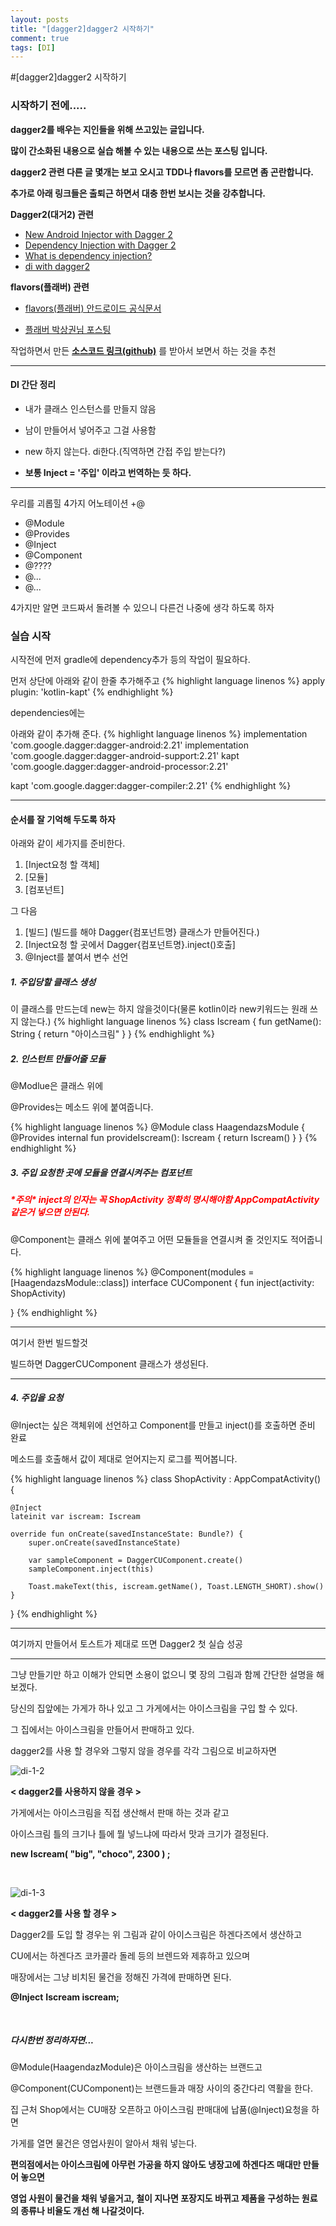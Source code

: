 ```yaml
---
layout: posts
title: "[dagger2]dagger2 시작하기"
comment: true
tags: [DI]
---
```


#[dagger2]dagger2 시작하기




### 시작하기 전에.....

**dagger2를 배우는 지인들을 위해 쓰고있는 글입니다.**

**많이 간소화된 내용으로 실습 해볼 수 있는 내용으로 쓰는 포스팅 입니다.**

**dagger2 관련 다른 글 몇개는 보고 오시고 TDD나 flavors를 모르면 좀 곤란합니다.**

**추가로 아래 링크들은 출퇴근 하면서 대충 한번 보시는 것을 강추합니다.**


**Dagger2(대거2) 관련**

- [New Android Injector with Dagger 2](https://medium.com/@iammert/new-android-injector-with-dagger-2-part-1-8baa60152abe)
- [Dependency Injection with Dagger 2](https://github.com/codepath/android_guides/wiki/Dependency-Injection-with-Dagger-2)
- [What is dependency injection?](https://stackoverflow.com/questions/130794/what-is-dependency-injection)
- [di with dagger2](https://speakerdeck.com/jakewharton/dependency-injection-with-dagger-2-devoxx-2014)

**flavors(플래버) 관련**

- [flavors(플래버) 안드로이드 공식문서](https://developer.android.com/studio/build/build-variants?hl=ko)

- [플래버 박상권님 포스팅](https://developer.android.com/studio/build/build-variants?hl=ko)




작업하면서 만든 **[소스코드 링크(github)](https://github.com/kottodat/dagger_test)** 를 받아서 보면서 하는 것을 추천

---

#### DI 간단 정리

- 내가 클래스 인스턴스를 만들지 않음

- 남이 만들어서 넣어주고 그걸 사용함

- new 하지 않는다. di한다.(직역하면 간접 주입 받는다?)

- **보통 Inject = '주입' 이라고 번역하는 듯 하다.**

---

우리를 괴롭힐 4가지 어노테이션 +@

- @Module
- @Provides
- @Inject
- @Component
- @????
- @...
- @...

4가지만 알면 코드짜서 돌려볼 수 있으니 다른건 나중에 생각 하도록 하자

### 실습 시작

시작전에 먼저 gradle에 dependency추가 등의 작업이 필요하다.

먼저 상단에 아래와 같이 한줄 추가해주고
{% highlight language linenos %}
apply plugin: 'kotlin-kapt'
{% endhighlight %}

dependencies에는

아래와 같이 추가해 준다.
{% highlight language linenos %}
implementation 'com.google.dagger:dagger-android:2.21'
implementation 'com.google.dagger:dagger-android-support:2.21'
kapt 'com.google.dagger:dagger-android-processor:2.21'

kapt 'com.google.dagger:dagger-compiler:2.21'
{% endhighlight %}


---

#### 순서를 잘 기억해 두도록 하자

아래와 같이 세가지를 준비한다.

1) [Inject요청 할 객체]
2) [모듈]
3) [컴포넌트]

그 다음

1) [빌드] (빌드를 해야 Dagger{컴포넌트명} 클래스가 만들어진다.)
2) [Inject요청 할 곳에서 Dagger{컴포넌트명}.inject()호출]
3) @Inject를 붙여서 변수 선언

##### 1. 주입당할 클래스 생성

이 클래스를 만드는데 new는 하지 않을것이다(물론 kotlin이라 new키워드는 원래 쓰지 않는다.)
{% highlight language linenos %}
class Iscream {
    fun getName(): String {
        return "아이스크림"
    }
}
{% endhighlight %}

##### 2. 인스턴트 만들어줄 모듈

@Modlue은 클래스 위에

@Provides는 메소드 위에 붙여줍니다.

{% highlight language linenos %}
@Module
class HaagendazsModule {
    @Provides
    internal fun provideIscream(): Iscream {
        return Iscream()
    }
}
{% endhighlight %}

##### 3. 주입 요청한 곳에 모듈을 연결시켜주는 컴포넌트

##### <font color=FF0000>\*주의\* inject의 인자는 꼭 ShopActivity 정확히 명시해야함 AppCompatActivity같은거 넣으면 안된다.</font>

@Component는 클래스 위에 붙여주고 어떤 모듈들을 연결시켜 줄 것인지도 적어줍니다.

{% highlight language linenos %}
@Component(modules = [HaagendazsModule::class])
interface CUComponent {
    fun inject(activity: ShopActivity)

}
{% endhighlight %}


---

여기서 한번 빌드할것

빌드하면 DaggerCUComponent 클래스가 생성된다.

---

##### 4. 주입을 요청

@Inject는 싶은 객체위에 선언하고 Component를 만들고 inject()를 호출하면 준비 완료

메소드를 호출해서 값이 제대로 얻어지는지 로그를 찍어봅니다.

{% highlight language linenos %}
class ShopActivity : AppCompatActivity() {

    @Inject
    lateinit var iscream: Iscream

    override fun onCreate(savedInstanceState: Bundle?) {
        super.onCreate(savedInstanceState)

        var sampleComponent = DaggerCUComponent.create()
        sampleComponent.inject(this)

        Toast.makeText(this, iscream.getName(), Toast.LENGTH_SHORT).show()
    }
}
{% endhighlight %}

***

여기까지 만들어서 토스트가 제대로 뜨면 Dagger2 첫 실습 성공

***

그냥 만들기만 하고 이해가 안되면 소용이 없으니 몇 장의 그림과 함께 간단한 설명을 해보겠다.

당신의 집앞에는 가게가 하나 있고 그 가게에서는 아이스크림을 구입 할 수 있다.

그 집에서는 아이스크림을 만들어서 판매하고 있다.

dagger2를 사용 할 경우와 그렇지 않을 경우를 각각 그림으로 비교하자면



![di-1-2](/assets/di-1-2.png)

**< dagger2를 사용하지 않을 경우 >**



가게에서는 아이스크림을 직접 생산해서 판매 하는 것과 같고

아이스크림 틀의 크기나 틀에 뭘 넣느냐에 따라서 맛과 크기가 결정된다.

**new Iscream( "big", "choco", 2300 ) ;**

<br>




![di-1-3](/assets/di-1-3.png)

**< dagger2를 사용 할 경우 >**


Dagger2를 도입 할 경우는 위 그림과 같이 아이스크림은 하겐다즈에서 생산하고

CU에서는 하겐다즈 코카콜라 돌레 등의 브렌드와 제휴하고 있으며

매장에서는 그냥 비치된 물건을 정해진 가격에 판매하면 된다.

**@Inject**
**Iscream iscream;**

<br/>


##### 다시한번 정리하자면...
@Module(HaagendazModule)은 아이스크림을 생산하는 브랜드고

@Component(CUComponent)는 브랜드들과 매장 사이의 중간다리 역활을 한다.

집 근처 Shop에서는 CU매장 오픈하고 아이스크림 판매대에 납품(@Inject)요청을 하면

가게를 열면 물건은 영업사원이 알아서 채워 넣는다.

**편의점에서는 아이스크림에 아무런 가공을 하지 않아도 냉장고에 하겐다즈 매대만 만들어 놓으면**

**영업 사원이 물건을 채워 넣을거고, 철이 지나면 포장지도 바뀌고 제품을 구성하는 원료의 종류나 비율도 개선 해 나갈것이다.**
